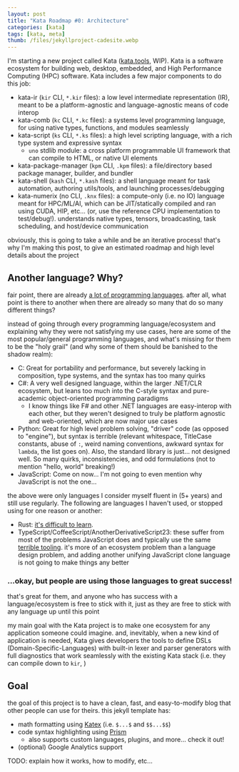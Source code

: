 ```yaml
---
layout: post
title: "Kata Roadmap #0: Architecture"
categories: [kata]
tags: [kata, meta]
thumb: /files/jekyllproject-cadesite.webp
---
```


I'm starting a new project called Kata ([kata.tools](https://kata.tools), WIP). Kata is a software ecosystem for building web, desktop, embedded, and High Performance Computing (HPC) software. Kata includes a few major components to do this job:

  * kata-ir (`kir` CLI, `*.kir` files): a low level intermediate representation (IR), meant to be a platform-agnostic and language-agnostic means of code interop
  * kata-comb (`kc` CLI, `*.kc` files): a systems level programming language, for using native types, functions, and modules seamlessly
  * kata-script (`ks` CLI, `*.ks` files): a high level scripting language, with a rich type system and expressive syntax
    * `uno` stdlib module: a cross platform programmable UI framework that can compile to HTML, or native UI elements
  * kata-package-manager (`kpm` CLI, `.kpm` files): a file/directory based package manager, builder, and bundler
  * kata-shell (`kash` CLI, `*.kash` files): a shell language meant for task automation, authoring utils/tools, and launching processes/debugging
  * kata-numerix (no CLI, `.knx` files): a compute-only (i.e. no IO) language meant for HPC/ML/AI, which can be JIT/statically compiled and ran using CUDA, HIP, etc... (or, use the reference CPU implementation to test/debug!). understands native types, tensors, broadcasting, task scheduling, and host/device communication

obviously, this is going to take a while and be an iterative process! that's why I'm making this post, to give an estimated roadmap and high level details about the project

<!--more-->

## Another language? Why?

fair point, there are already [a lot of programming languages](https://en.wikipedia.org/wiki/List_of_programming_languages). after all, what point is there to another when there are already so many that do so many different things?

instead of going through every programming language/ecosystem and explaining why they were not satisfying my use cases, here are some of the most popular/general programming languages, and what's missing for them to be the "holy grail" (and why some of them should be banished to the shadow realm):

  * C: Great for portability and performance, but severely lacking in composition, type systems, and the syntax has too many quirks
  * C#: A very well designed language, within the larger .NET/CLR ecosystem, but leans too much into the C-style syntax and pure-academic object-oriented programming paradigms
    * I know things like F# and other .NET languages are easy-interop with each other, but they weren't designed to truly be platform agnostic and web-oriented, which are now major use cases
  * Python: Great for high level problem solving, "driver" code (as opposed to "engine"), but syntax is terrible (relevant whitespace, TitleCase constants, abuse of `:`, weird naming conventions, awkward syntax for `lambda`, the list goes on). Also, the standard library is just... not designed well. So many quirks, inconsistencies, and odd formulations (not to mention "hello, world" breaking!)
  * JavaScript: Come on now... I'm not going to even mention why JavaScript is not the one...

the above were only languages I consider myself fluent in (5+ years) and still use regularly. The following are languages I haven't used, or stopped using for one reason or another:

  * Rust: [it's difficult to learn](https://vorner.github.io/difficult.html). 
  * TypeScript/CoffeeScript/AnotherDerivativeScript23: these suffer from most of the problems JavaScript does and typically use the same [terrible tooling](https://www.npmjs.com/). it's more of an ecosystem problem than a language design problem, and adding another unifying JavaScript clone language is not going to make things any better


### ...okay, but people are using those languages to great success!

that's great for them, and anyone who has success with a language/ecosystem is free to stick with it, just as they are free to stick with any language up until this point

my main goal with the Kata project is to make one ecosystem for any application someone could imagine. and, inevitably, when a new kind of application is needed, Kata gives developers the tools to define DSLs (Domain-Specific-Languages) with built-in lexer and parser generators with full diagnostics that work seamlessly with the existing Kata stack (i.e. they can compile down to `kir`, )


## Goal

the goal of this project is to have a clean, fast, and easy-to-modify blog that other people can use for theirs. this jekyll template has:

  * math formatting using [Katex](https://www.katex.org/) (i.e. `$...$` and `$$...$$`)
  * code syntax highlighting using [Prism](https://prismjs.com/)
    * also supports custom languages, plugins, and more... check it out!
  * (optional) Google Analytics support


TODO: explain how it works, how to modify, etc...
